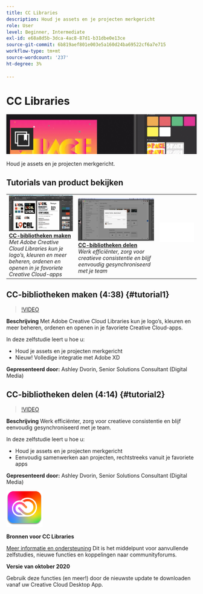 ```yaml
---
title: CC Libraries
description: Houd je assets en je projecten merkgericht
role: User
level: Beginner, Intermediate
exl-id: e68a8d5b-3dca-4ac8-87d1-b31dbe0e13ce
source-git-commit: 6b819aef801e003e5a160d24ba69522cf6a7e715
workflow-type: tm+mt
source-wordcount: '237'
ht-degree: 3%

---
```


# CC Libraries

![Hoofdafbeelding van zelfstudie](../assets/CCLibs.jpg)

Houd je assets en je projecten merkgericht.

## Tutorials van product bekijken

<table style="table-layout:fixed">
<tr>
 <td>
   <a href="cclibraries.md#tutorial1">
      <img alt="CC-bibliotheken maken" src="../assets/libraries_create_dvorin_thumbnail.jpg" />
   </a>
    <div>
   <a href="cclibraries.md#tutorial1"><strong>CC-bibliotheken maken</strong></a>
    </div>
    <em>Met Adobe Creative Cloud Libraries kun je logo’s, kleuren en meer beheren, ordenen en openen in je favoriete Creative Cloud-apps</em>
    <br>
  </td>
   <td>
   <a href="cclibraries.md#tutorial2">
      <img alt="CC-bibliotheken delen" src="../assets/libraries_share_dvorin_thumbnail.jpg" />
   </a>
    <div>
   <a href="cclibraries.md#tutorial2"><strong>CC-bibliotheken delen</strong></a>
    </div>
    <em>Werk efficiënter, zorg voor creatieve consistentie en blijf eenvoudig gesynchroniseerd met je team</em>
    <br>
  </td>
  <td>
    <img alt="Spacer" src="../assets/Whitespacer.png" />
    <div>
    <br>
  </td>
</tr>
</table>

## CC-bibliotheken maken (4:38) {#tutorial1}

>[!VIDEO](https://video.tv.adobe.com/v/326802?hidetitle=true)

**Beschrijving**
Met Adobe Creative Cloud Libraries kun je logo’s, kleuren en meer beheren, ordenen en openen in je favoriete Creative Cloud-apps.

In deze zelfstudie leert u hoe u:
* Houd je assets en je projecten merkgericht
* Nieuw! Volledige integratie met Adobe XD

**Gepresenteerd door:**
Ashley Dvorin, Senior Solutions Consultant (Digital Media)

## CC-bibliotheken delen (4:14) {#tutorial2}

>[!VIDEO](https://video.tv.adobe.com/v/326803?hidetitle=true)

**Beschrijving**
Werk efficiënter, zorg voor creatieve consistentie en blijf eenvoudig gesynchroniseerd met je team.

In deze zelfstudie leert u hoe u:
* Houd je assets en je projecten merkgericht
* Eenvoudig samenwerken aan projecten, rechtstreeks vanuit je favoriete apps

**Gepresenteerd door:**
Ashley Dvorin, Senior Solutions Consultant (Digital Media)

![Logo CC Libraries](../assets/cc_appicon_96.png)

**Bronnen voor CC Libraries**

[Meer informatie en ondersteuning](https://helpx.adobe.com/creative-cloud/help/libraries.html) Dit is het middelpunt voor aanvullende zelfstudies, nieuwe functies en koppelingen naar communityforums.

**Versie van oktober 2020**

Gebruik deze functies (en meer!) door de nieuwste update te downloaden vanaf uw Creative Cloud Desktop App.
